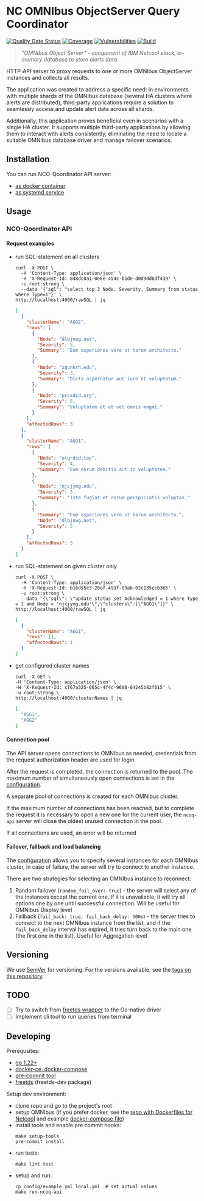 # NC OMNIbus ObjectServer Query Coordinator #

[![Quality Gate Status](https://sonarcloud.io/api/project_badges/measure?project=ncotds_nco-qoordinator&metric=alert_status)](https://sonarcloud.io/summary/new_code?id=ncotds_nco-qoordinator)
[![Coverage](https://sonarcloud.io/api/project_badges/measure?project=ncotds_nco-qoordinator&metric=coverage)](https://sonarcloud.io/summary/new_code?id=ncotds_nco-qoordinator)
[![Vulnerabilities](https://sonarcloud.io/api/project_badges/measure?project=ncotds_nco-qoordinator&metric=vulnerabilities)](https://sonarcloud.io/summary/new_code?id=ncotds_nco-qoordinator)
[![Build](https://github.com/ncotds/nco-qoordinator/actions/workflows/build-release-assets.yml/badge.svg)](https://github.com/ncotds/nco-qoordinator/actions/workflows/build-release-assets.yml)

> *"OMNIbus Object Server" - component of IBM Netcool stack, in-memory database to store alerts data*

HTTP-API server to proxy requests to one or more OMNIbus ObjectServer instances and collects all results. 

The application was created to address a specific need:
in environments with multiple shards of the OMNIbus database (several HA clusters where alerts are distributed), 
third-party applications require a solution to seamlessly access and update alert data across all shards.

Additionally, this application proves beneficial even in scenarios with a single HA cluster. 
It supports multiple third-party applications by allowing them to interact with alerts consistently, 
eliminating the need to locate a suitable OMNIbus database driver and manage failover scenarios.

## Installation

You can run NCO-Qoordinator API server:
* [as docker container](docs/deploy-docker/README.md)
* [as systemd service](docs/deploy-systemd/README.md)

## Usage

### NCO-Qoordinator API

#### Request examples

* run SQL-statement on all clusters
  ```shell
  curl -X POST \
    -H 'Content-Type: application/json' \
    -H 'X-Request-Id: 848dc8a1-0e8e-454c-b1de-d0d9dd6df439' \
    -u root:strong \
    --data '{"sql": "select top 3 Node, Severity, Summary from status where Type=1"}' \
  http://localhost:4000/rawSQL | jq
  ```
  ```json
  [
    {
      "clusterName": "AGG2",
      "rows": [
        {
          "Node": "dlbjnwg.net",
          "Severity": 5,
          "Summary": "Eum asperiores vero ut harum architecto."
        },
        {
          "Node": "xqunkrh.edu",
          "Severity": 3,
          "Summary": "Dicta aspernatur aut iure et voluptatum."
        },
        {
          "Node": "prcxdcd.org",
          "Severity": 5,
          "Summary": "Voluptatem et et vel omnis magni."
        }
      ],
      "affectedRows": 3
    },
    {
      "clusterName": "AGG1",
      "rows": [
        {
          "Node": "otqrdsd.top",
          "Severity": 4,
          "Summary": "Eum earum debitis aut in voluptatem."
        },
        {
          "Node": "njcjymg.edu",
          "Severity": 3,
          "Summary": "Iste fugiat et rerum perspiciatis voluptas."
        },
        {
          "Summary": "Eum asperiores vero ut harum architecto.",
          "Node": "dlbjnwg.net",
          "Severity": 5
        }
      ],
      "affectedRows": 3
    }
  ]
  ```
* run SQL-statement on given cluster only
  ```shell
  curl -X POST \
    -H 'Content-Type: application/json' \
    -H 'X-Request-Id: b16d95e3-28ef-493f-89ab-02c135ceb365' \
    -u root:strong \
    --data "{\"sql\": \"update status set Acknowledged = 1 where Type = 1 and Node = 'njcjymg.edu'\",\"clusters\":[\"AGG1\"]}" \
  http://localhost:4000/rawSQL | jq
  ```
  ```json
  [
    {
      "clusterName": "AGG1",
      "rows": [],
      "affectedRows": 1
    }
  ]
  ```
* get configured cluster names
  ```shell
  curl -X GET \
  -H 'Content-Type: application/json' \
  -H 'X-Request-Id: cf67a325-065c-4f4c-9600-64245b82f615' \
  -u root:strong \
  http://localhost:4000/clusterNames | jq
  ```
  ```json
  [
    "AGG1",
    "AGG2"
  ]
  ```
  
#### Connection pool

The API server opens connections to OMNIbus as needed,
credentials from the request authorization header are used for login.

After the request is completed, the connection is returned to the pool. 
The maximum number of simultaneously open connections is set in the [configuration](config/example.yml).

A separate pool of connections is created for each OMNIbus cluster.

If the maximum number of connections has been reached, but to complete the request 
it is necessary to open a new one for the current user, the `ncoq-api` server will close 
the oldest unused connection in the pool. 

If all connections are used, an error will be returned

#### Failover, failback and load balancing

The [configuration](config/example.yml) allows you to specify several instances for each OMNIbus cluster, 
in case of failure, the server will try to connect to another instance.

There are two strategies for selecting an OMNIbus instance to reconnect:
1) Random failover (`random_fail_over: true`) - the server will select any of the instances 
   except the current one. If it is unavailable, it will try all options one by one 
   until successful connection. Will be useful for OMNIbus Display level
2) Failback (`fail_back: true, fail_back_delay: 300s`) - the server tries to connect to 
   the next OMNIbus instance from the list, and if the `fail_back_delay` interval has expired, 
   it tries turn back to the main one (the first one in the list). 
   Useful for Aggregation level

## Versioning

We use [SemVer](http://semver.org/) for versioning.
For the versions available, see the [tags on this repository](https://github.com/ncotds/nco-qoordinator/tags). 


## TODO

- [ ] Try to switch from [freetds wrapper](https://github.com/minus5/gofreetds) to the Go-native driver
- [ ] Implement cli tool to run queries from terminal

## Developing

Prerequsites:

* [go 1.22+](https://go.dev/doc/install)
* [docker-ce, docker-compose](https://docs.docker.com/engine/install/)
* [pre-commit tool](https://pre-commit.com/#install)
* [freetds](https://www.freetds.org/index.html) (freetds-dev package)

Setup dev environment:

* clone repo and go to the project's root
* setup OMNIbus
  (if you prefer docker, 
   see the [repo with Dockerfiles for Netcool](https://github.com/juliusloman/docker-omnibus)
   and example [docker-compose file](tests/docker-compose-omni.yml))
* install tools and enable pre commit hooks:
  ```
  make setup-tools 
  pre-commit install
  ```
* run tests:
  ```
  make lint test
  ```
* setup and run:
  ```
  cp config/example.yml local.yml  # set actual values
  make run-ncoq-api
  ```